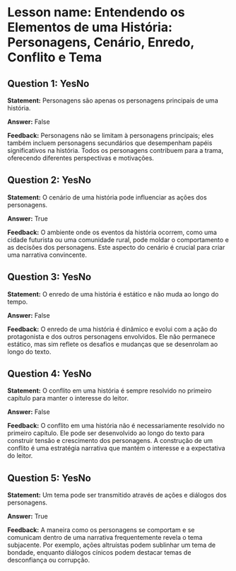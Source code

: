 # Lesson name: Entendendo os Elementos de uma História: Personagens, Cenário, Enredo, Conflito e Tema

## Question 1: YesNo

**Statement:** Personagens são apenas os personagens principais de uma história.

**Answer:** False

**Feedback:**
Personagens não se limitam à personagens principais; eles também incluem personagens secundários que desempenham papéis significativos na história. Todos os personagens contribuem para a trama, oferecendo diferentes perspectivas e motivações.


## Question 2: YesNo

**Statement:** O cenário de uma história pode influenciar as ações dos personagens.

**Answer:** True

**Feedback:**
O ambiente onde os eventos da história ocorrem, como uma cidade futurista ou uma comunidade rural, pode moldar o comportamento e as decisões dos personagens. Este aspecto do cenário é crucial para criar uma narrativa convincente.


## Question 3: YesNo

**Statement:** O enredo de uma história é estático e não muda ao longo do tempo.

**Answer:** False

**Feedback:**
O enredo de uma história é dinâmico e evolui com a ação do protagonista e dos outros personagens envolvidos. Ele não permanece estático, mas sim reflete os desafios e mudanças que se desenrolam ao longo do texto.


## Question 4: YesNo

**Statement:** O conflito em uma história é sempre resolvido no primeiro capítulo para manter o interesse do leitor.

**Answer:** False

**Feedback:**
O conflito em uma história não é necessariamente resolvido no primeiro capítulo. Ele pode ser desenvolvido ao longo do texto para construir tensão e crescimento dos personagens. A construção de um conflito é uma estratégia narrativa que mantém o interesse e a expectativa do leitor.


## Question 5: YesNo

**Statement:** Um tema pode ser transmitido através de ações e diálogos dos personagens.

**Answer:** True

**Feedback:**
A maneira como os personagens se comportam e se comunicam dentro de uma narrativa frequentemente revela o tema subjacente. Por exemplo, ações altruístas podem sublinhar um tema de bondade, enquanto diálogos cínicos podem destacar temas de desconfiança ou corrupção.

